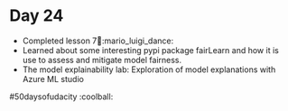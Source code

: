 # Day 24

* Completed lesson 7:100::mario_luigi_dance:
* Learned about some interesting pypi package fairLearn  and how it is use to assess and mitigate model fairness.
* The model explainability lab: Exploration of model explanations with Azure ML studio

#50daysofudacity :coolball:
